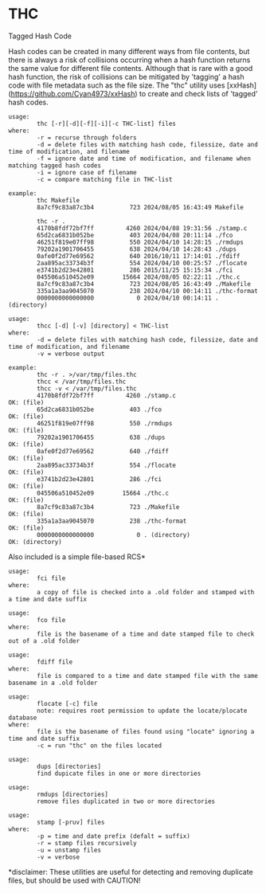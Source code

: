 # THC
Tagged Hash Code

Hash codes can be created in many different ways from file contents, but there is always a risk of collisions occurring when a hash function returns the same value for different file contents. Although that is rare with a good hash function, the risk of collisions can be mitigated by 'tagging' a hash code with file metadata such as the file size. The "thc" utility uses  [xxHash] (https://github.com/Cyan4973/xxHash) to create and check lists of 'tagged' hash codes.

```
usage:
        thc [-r][-d][-f][-i][-c THC-list] files
where:
        -r = recurse through folders
        -d = delete files with matching hash code, filessize, date and time of modification, and filename
        -f = ignore date and time of modification, and filename when matching tagged hash codes
        -i = ignore case of filename
        -c = compare matching file in THC-list

example:
        thc Makefile
        8a7cf9c83a87c3b4          723 2024/08/05 16:43:49 Makefile

        thc -r .
        4170b8fdf72bf7ff         4260 2024/04/08 19:31:56 ./stamp.c
        65d2ca6831b052be          403 2024/04/08 20:11:14 ./fco
        46251f819e07ff98          550 2024/04/10 14:28:15 ./rmdups
        79202a1901706455          638 2024/04/10 14:28:43 ./dups
        0afe0f2d77e69562          640 2016/10/11 17:14:01 ./fdiff
        2aa895ac33734b3f          554 2024/04/10 00:25:57 ./flocate
        e3741b2d23e42801          286 2015/11/25 15:15:34 ./fci
        045506a510452e09        15664 2024/08/05 02:22:11 ./thc.c
        8a7cf9c83a87c3b4          723 2024/08/05 16:43:49 ./Makefile
        335a1a3aa9045070          238 2024/04/10 00:14:11 ./thc-format
        0000000000000000            0 2024/04/10 00:14:11 . (directory)

usage:
        thcc [-d] [-v] [directory] < THC-list
where:
        -d = delete files with matching hash code, filessize, date and time of modification, and filename
        -v = verbose output

example:
        thc -r . >/var/tmp/files.thc
        thcc < /var/tmp/files.thc
        thcc -v < /var/tmp/files.thc
        4170b8fdf72bf7ff         4260 ./stamp.c                        OK: (file)
        65d2ca6831b052be          403 ./fco                            OK: (file)
        46251f819e07ff98          550 ./rmdups                         OK: (file)
        79202a1901706455          638 ./dups                           OK: (file)
        0afe0f2d77e69562          640 ./fdiff                          OK: (file)
        2aa895ac33734b3f          554 ./flocate                        OK: (file)
        e3741b2d23e42801          286 ./fci                            OK: (file)
        045506a510452e09        15664 ./thc.c                          OK: (file)
        8a7cf9c83a87c3b4          723 ./Makefile                       OK: (file)
        335a1a3aa9045070          238 ./thc-format                     OK: (file)
        0000000000000000            0 . (directory)                    OK: (directory)
```
Also included is a simple file-based RCS*
```
usage:
        fci file
where:
        a copy of file is checked into a .old folder and stamped with a time and date suffix

usage:
        fco file
where:
        file is the basename of a time and date stamped file to check out of a .old folder

usage:
        fdiff file
where:
        file is compared to a time and date stamped file with the same basename in a .old folder

usage:
        flocate [-c] file
        note: requires root permission to update the locate/plocate database
where:
        file is the basename of files found using "locate" ignoring a time and date suffix
        -c = run "thc" on the files located

usage:
        dups [directories]
        find dupicate files in one or more directories

usage:
        rmdups [directories]
        remove files duplicated in two or more directories

usage:
        stamp [-pruv] files
where:
        -p = time and date prefix (defalt = suffix)
        -r = stamp files recursively
        -u = unstamp files
        -v = verbose
```
*disclaimer: These utilities are useful for detecting and removing duplicate files, but should be used with CAUTION!


